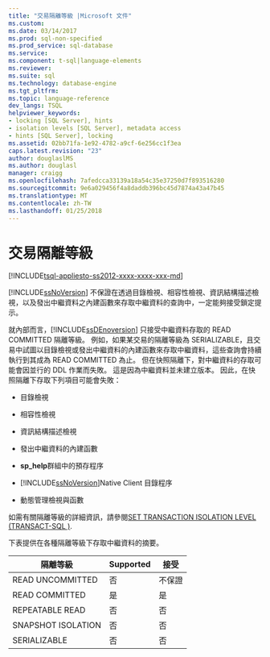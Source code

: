 ```yaml
---
title: "交易隔離等級 |Microsoft 文件"
ms.custom: 
ms.date: 03/14/2017
ms.prod: sql-non-specified
ms.prod_service: sql-database
ms.service: 
ms.component: t-sql|language-elements
ms.reviewer: 
ms.suite: sql
ms.technology: database-engine
ms.tgt_pltfrm: 
ms.topic: language-reference
dev_langs: TSQL
helpviewer_keywords:
- locking [SQL Server], hints
- isolation levels [SQL Server], metadata access
- hints [SQL Server], locking
ms.assetid: 02bb71fa-1e92-4782-a9cf-6e256cc1f3ea
caps.latest.revision: "23"
author: douglaslMS
ms.author: douglasl
manager: craigg
ms.openlocfilehash: 7afedcca33139a18a54c35e37250d7f893516280
ms.sourcegitcommit: 9e6a029456f4a8daddb396bc45d7874a43a47b45
ms.translationtype: MT
ms.contentlocale: zh-TW
ms.lasthandoff: 01/25/2018
---
```

# <a name="transaction-isolation-levels"></a>交易隔離等級
[!INCLUDE[tsql-appliesto-ss2012-xxxx-xxxx-xxx-md](../../includes/tsql-appliesto-ss2012-xxxx-xxxx-xxx-md.md)]

  [!INCLUDE[ssNoVersion](../../includes/ssnoversion-md.md)] 不保證在透過目錄檢視、相容性檢視、資訊結構描述檢視，以及發出中繼資料之內建函數來存取中繼資料的查詢中，一定能夠接受鎖定提示。  
  
 就內部而言，[!INCLUDE[ssDEnoversion](../../includes/ssdenoversion-md.md)] 只接受中繼資料存取的 READ COMMITTED 隔離等級。 例如，如果某交易的隔離等級為 SERIALIZABLE，且交易中試圖以目錄檢視或發出中繼資料的內建函數來存取中繼資料，這些查詢會持續執行到其成為 READ COMMITTED 為止。 但在快照隔離下，對中繼資料的存取可能會因並行的 DDL 作業而失敗。 這是因為中繼資料並未建立版本。 因此，在快照隔離下存取下列項目可能會失敗：  
  
-   目錄檢視  
  
-   相容性檢視  
  
-   資訊結構描述檢視  
  
-   發出中繼資料的內建函數  
  
-   **sp_help**群組中的預存程序  
  
-   [!INCLUDE[ssNoVersion](../../includes/ssnoversion-md.md)]Native Client 目錄程序  
  
-   動態管理檢視與函數  
  
 如需有關隔離等級的詳細資訊，請參閱[SET TRANSACTION ISOLATION LEVEL &#40;TRANSACT-SQL &#41;](../../t-sql/statements/set-transaction-isolation-level-transact-sql.md).  
  
 下表提供在各種隔離等級下存取中繼資料的摘要。  
  
|隔離等級|Supported|接受|  
|---------------------|---------------|-------------|  
|READ UNCOMMITTED|否|不保證|  
|READ COMMITTED|是|是|  
|REPEATABLE READ|否|否|  
|SNAPSHOT ISOLATION|否|否|  
|SERIALIZABLE|否|否|  
  
  
